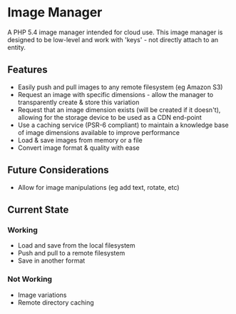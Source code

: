Image Manager
=============

A PHP 5.4 image manager intended for cloud use. This image manager is designed to be low-level and work with 'keys' -
not directly attach to an entity.

Features
--------

* Easily push and pull images to any remote filesystem (eg Amazon S3)
* Request an image with specific dimensions - allow the manager to transparently create & store this variation
* Request that an image dimension exists (will be created if it doesn't), allowing for the storage device to be used as a CDN end-point
* Use a caching service (PSR-6 compliant) to maintain a knowledge base of image dimensions available to improve performance
* Load & save images from memory or a file
* Convert image format & quality with ease

Future Considerations
---------------------

* Allow for image manipulations (eg add text, rotate, etc)

Current State
-------------

### Working

* Load and save from the local filesystem
* Push and pull to a remote filesystem
* Save in another format

### Not Working

* Image variations
* Remote directory caching

